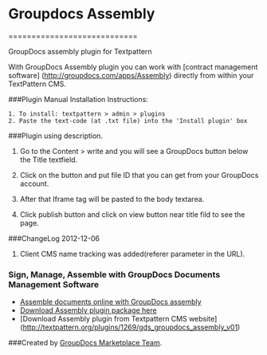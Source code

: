 # Groupdocs Assembly
============================

GroupDocs assembly plugin for Textpattern

With GroupDocs Assembly plugin you can work with [contract management software] (http://groupdocs.com/apps/Assembly) directly from within your TextPattern CMS.

###Plugin Manual Installation Instructions:

	1. To install: textpattern > admin > plugins
	2. Paste the text-code (at .txt file) into the 'Install plugin' box
	
###Plugin using description.

1. Go to the Content > write and you will see a GroupDocs button below the Title textfield.

2. Click on the button and put file ID that you can get from your GroupDocs account.

3. After that Iframe tag will be pasted to the body textarea.

4. Click publish button and click on view button near title fild to see the page.

###ChangeLog
2012-12-06
1.  Client CMS name tracking was added(referer parameter in the URL).

### Sign, Manage, Assemble with GroupDocs Documents Management Software
* [Assemble documents online with GroupDocs assembly](http://groupdocs.com/apps/assembly)
* [Download Assembly plugin package here](https://github.com/groupdocs/textpattern-groupdocs-assembly)
* [Download Assembly plugin from Textpattern CMS website] (http://textpattern.org/plugins/1269/gds_groupdocs_assembly_v01)

###Created by [GroupDocs Marketplace Team](http://groupdocs.com/marketplace/).
